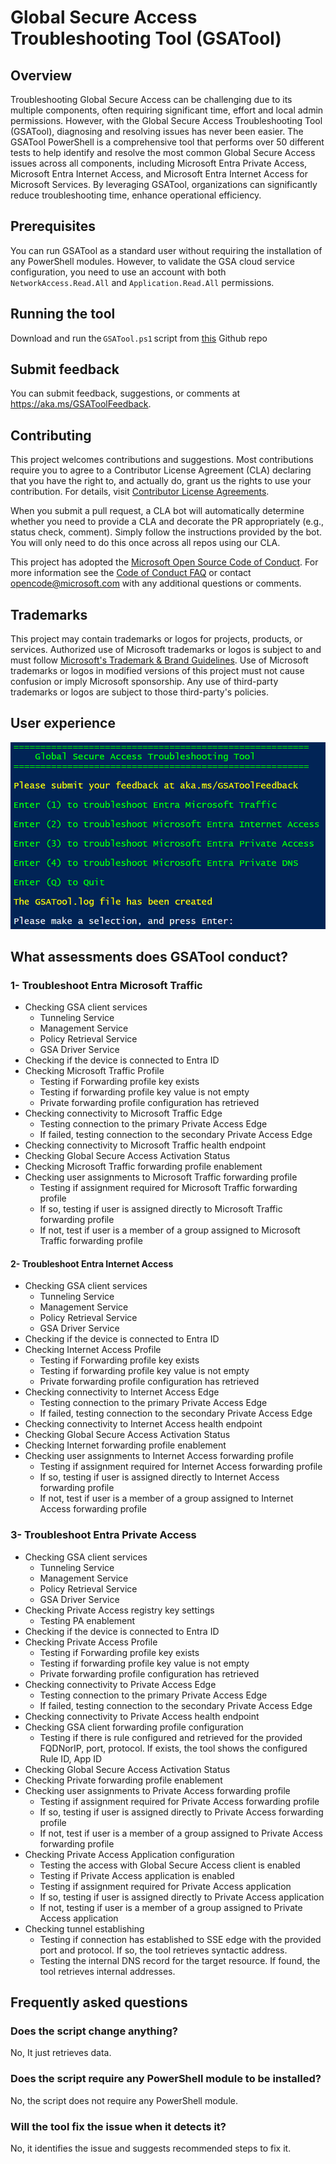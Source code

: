 # Global Secure Access Troubleshooting Tool (GSATool)

## Overview 
Troubleshooting Global Secure Access can be challenging due to its multiple components, often requiring significant time, effort and local admin permissions. However, with the Global Secure Access Troubleshooting Tool (GSATool), diagnosing and resolving issues has never been easier. The GSATool PowerShell is a comprehensive tool that performs over 50 different tests to help identify and resolve the most common Global Secure Access issues across all components, including Microsoft Entra Private Access, Microsoft Entra Internet Access, and Microsoft Entra Internet Access for Microsoft Services. By leveraging GSATool, organizations can significantly reduce troubleshooting time, enhance operational efficiency. 

## Prerequisites 
You can run GSATool as a standard user without requiring the installation of any PowerShell modules. However, to validate the GSA cloud service configuration, you need to use an account with both `NetworkAccess.Read.All` and `Application.Read.All` permissions.

## Running the tool 
Download and run the `GSATool.ps1` script from [this](https://github.com/microsoft/GSATool/archive/refs/heads/main.zip) Github repo

## Submit feedback 
You can submit feedback, suggestions, or comments at https://aka.ms/GSAToolFeedback.  

## Contributing
This project welcomes contributions and suggestions.  Most contributions require you to agree to a
Contributor License Agreement (CLA) declaring that you have the right to, and actually do, grant us
the rights to use your contribution. For details, visit [Contributor License Agreements](https://cla.opensource.microsoft.com).

When you submit a pull request, a CLA bot will automatically determine whether you need to provide
a CLA and decorate the PR appropriately (e.g., status check, comment). Simply follow the instructions
provided by the bot. You will only need to do this once across all repos using our CLA.

This project has adopted the [Microsoft Open Source Code of Conduct](https://opensource.microsoft.com/codeofconduct/).
For more information see the [Code of Conduct FAQ](https://opensource.microsoft.com/codeofconduct/faq/) or
contact [opencode@microsoft.com](mailto:opencode@microsoft.com) with any additional questions or comments.

## Trademarks
This project may contain trademarks or logos for projects, products, or services. Authorized use of Microsoft
trademarks or logos is subject to and must follow
[Microsoft's Trademark & Brand Guidelines](https://www.microsoft.com/legal/intellectualproperty/trademarks/usage/general).
Use of Microsoft trademarks or logos in modified versions of this project must not cause confusion or imply Microsoft sponsorship.
Any use of third-party trademarks or logos are subject to those third-party's policies.

## User experience
![Alt text](/media/GSATool.png "GSATool")

## What assessments does GSATool conduct? 

### 1- Troubleshoot Entra Microsoft Traffic 
- Checking GSA client services 
  - Tunneling Service 
  - Management Service 
  - Policy Retrieval Service 
  - GSA Driver Service 
- Checking if the device is connected to Entra ID 
- Checking Microsoft Traffic Profile 
  - Testing if Forwarding profile key exists 
  - Testing if forwarding profile key value is not empty 
  - Private forwarding profile configuration has retrieved 
- Checking connectivity to Microsoft Traffic Edge 
  - Testing connection to the primary Private Access Edge 
  - If failed, testing connection to the secondary Private Access Edge 
- Checking connectivity to Microsoft Traffic health endpoint 
- Checking Global Secure Access Activation Status 
- Checking Microsoft Traffic forwarding profile enablement 
- Checking user assignments to Microsoft Traffic forwarding profile 
  - Testing if assignment required for Microsoft Traffic forwarding profile 
  - If so, testing if user is assigned directly to Microsoft Traffic forwarding profile 
  - If not, test if user is a member of a group assigned to Microsoft Traffic forwarding profile 

#### 2- Troubleshoot Entra Internet Access 
- Checking GSA client services 
  - Tunneling Service 
  - Management Service 
  - Policy Retrieval Service 
  - GSA Driver Service 
- Checking if the device is connected to Entra ID 
- Checking Internet Access Profile 
  - Testing if Forwarding profile key exists 
  - Testing if forwarding profile key value is not empty 
  - Private forwarding profile configuration has retrieved 
- Checking connectivity to Internet Access Edge 
  - Testing connection to the primary Private Access Edge 
  - If failed, testing connection to the secondary Private Access Edge 
- Checking connectivity to Internet Access health endpoint 
- Checking Global Secure Access Activation Status 
- Checking Internet forwarding profile enablement 
- Checking user assignments to Internet Access forwarding profile 
  - Testing if assignment required for Internet Access forwarding profile 
  - If so, testing if user is assigned directly to Internet Access forwarding profile 
  - If not, test if user is a member of a group assigned to Internet Access forwarding profile 

### 3- Troubleshoot Entra Private Access
- Checking GSA client services 
  - Tunneling Service 
  - Management Service 
  - Policy Retrieval Service 
  - GSA Driver Service
- Checking Private Access registry key settings 
  - Testing PA enablement 
- Checking if the device is connected to Entra ID 
- Checking Private Access Profile 
  - Testing if Forwarding profile key exists 
  - Testing if forwarding profile key value is not empty 
  - Private forwarding profile configuration has retrieved 
- Checking connectivity to Private Access Edge 
  - Testing connection to the primary Private Access Edge 
  - If failed, testing connection to the secondary Private Access Edge 
- Checking connectivity to Private Access health endpoint 
- Checking GSA client forwarding profile configuration 
  - Testing if there is rule configured and retrieved for the provided FQDNorIP, port, protocol. If exists, the tool shows the configured Rule ID, App ID 
- Checking Global Secure Access Activation Status 
- Checking Private forwarding profile enablement 
- Checking user assignments to Private Access forwarding profile 
  - Testing if assignment required for Private Access forwarding profile 
  - If so, testing if user is assigned directly to Private Access forwarding profile 
  - If not, test if user is a member of a group assigned to Private Access forwarding profile 
- Checking Private Access Application configuration 
  - Testing the access with Global Secure Access client is enabled 
  - Testing if Private Access application is enabled 
  - Testing if assignment required for Private Access application 
  - If so, testing if user is assigned directly to Private Access application 
  - If not, testing if user is a member of a group assigned to Private Access application 
- Checking tunnel establishing 
  - Testing if connection has established to SSE edge with the provided port and protocol. If so, the tool retrieves syntactic address. 
  - Testing the internal DNS record for the target resource. If found, the tool retrieves internal addresses. 

## Frequently asked questions
### Does the script change anything?
No, It just retrieves data.

### Does the script require any PowerShell module to be installed?
No, the script does not require any PowerShell module.

### Will the tool fix the issue when it detects it?
No, it identifies the issue and suggests recommended steps to fix it.


